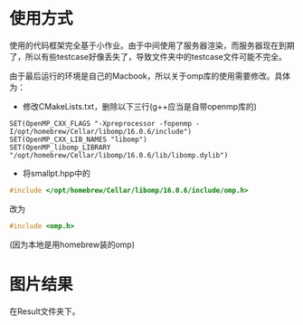 # 使用方式

使用的代码框架完全基于小作业。由于中间使用了服务器渲染，而服务器现在到期了，所以有些testcase好像丢失了，导致文件夹中的testcase文件可能不完全。

由于最后运行的环境是自己的Macbook，所以关于omp库的使用需要修改。具体为：

- 修改CMakeLists.txt，删除以下三行(g++应当是自带openmp库的)

```
SET(OpenMP_CXX_FLAGS "-Xpreprocessor -fopenmp -I/opt/homebrew/Cellar/libomp/16.0.6/include")
SET(OpenMP_CXX_LIB_NAMES "libomp")
SET(OpenMP_libomp_LIBRARY "/opt/homebrew/Cellar/libomp/16.0.6/lib/libomp.dylib")
```

- 将smallpt.hpp中的

```C++
#include </opt/homebrew/Cellar/libomp/16.0.6/include/omp.h>
```

改为

```C++
#include <omp.h>
```

(因为本地是用homebrew装的omp)

# 图片结果

在Result文件夹下。
